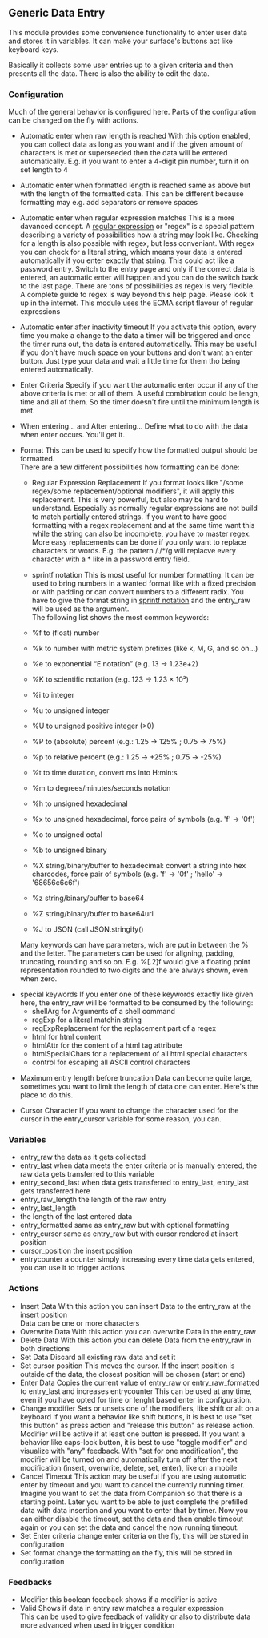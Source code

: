 ## Generic Data Entry

This module provides some convenience functionality to enter user data and stores it in variables.
It can make your surface's buttons act like keyboard keys.

Basically it collects some user entries up to a given criteria and then presents all the data.
There is also the ability to edit the data.

### Configuration

Much of the general behavior is configured here. Parts of the configuration can be changed on the fly with actions.

* Automatic enter when raw length is reached
  With this option enabled, you can collect data as long as you want and if the given amount of characters is met or superseeded then the data will be entered automatically. E.g. if you want to enter a 4-digit pin number, turn it on set length to 4
* Automatic enter when formatted length is reached
  same as above but with the length of the formatted data. This can be different because formatting may e.g. add separators or remove spaces
* Automatic enter when regular expression matches
  This is a more davanced concept. A [regular expression](https://en.wikipedia.org/wiki/Regular_expression) or "regex" is a special pattern describing a variety of possibilities how a string may look like. Checking for a length is also possible with regex, but less conveniant. With regex you can check for a literal string, which means your data is entered automatically if you enter exactly that string. This could act like a password entry. Switch to the entry page and only if the correct data is entered, an automatic enter will happen and you can do the switch back to the last page. There are tons of possibilities as regex is very flexible. A complete guide to regex is way beyond this help page. Please look it up in the internet. This module uses the ECMA script flavour of regular expressions
* Automatic enter after inactivity timeout
  If you activate this option, every time you make a change to the data a timer will be triggered and once the timer runs out, the data is entered automatically. This may be useful if you don't have much space on your buttons and don't want an enter button. Just type your data and wait a little time for them tho being entered automatically.
* Enter Criteria
  Specify if you want the automatic enter occur if any of the above criteria is met or all of them.
	A useful combination could be lengh, time and all of them. So the timer doesn't fire until the minimum length is met.
* When entering... and After entering...
  Define what to do with the data when enter occurs. You'll get it.
* Format
  This can be used to specify how the formatted output should be formatted.  
	There are a few different possibilities how formatting can be done:
	- Regular Expression Replacement
    If you format looks like "/some regex/some replacement/optional modifiers", it will apply this replacement.
		This is very powerful, but also may be hard to understand. Especially as normally regular expressions are not build to match partially entered strings. If you want to have good formatting with a regex replacement and at the same time want this while the string can also be incomplete, you have to master regex.
		More easy replacements can be done if you only want to replace characters or words. E.g. the pattern /./*/g will replacve every character with a * like in a password entry field.
	- sprintf notation
    This is most useful for number formatting. It can be used to bring numbers in a wanted format like with a fixed precision or with padding or can convert numbers to a different radix. You have to give the format string in [sprintf notation](https://en.wikipedia.org/wiki/Printf) and the entry_raw will be used as the argument.  
		The following list shows the most common keywords:
    
    - %f to (float) number
    - %k to number with metric system prefixes (like k, M, G, and so on...)
    - %e to exponential “E notation” (e.g. 13 -> 1.23e+2)
    - %K to scientific notation (e.g. 123 -> 1.23 × 10²)
    - %i to integer
    - %u to unsigned integer
    - %U to unsigned positive integer (>0)
    - %P to (absolute) percent (e.g.: 1.25 -> 125% ; 0.75 -> 75%)
    - %p to relative percent (e.g.: 1.25 -> +25% ; 0.75 -> -25%)
    - %t to time duration, convert ms into H:min:s
    - %m to degrees/minutes/seconds notation
    - %h to unsigned hexadecimal
    - %x to unsigned hexadecimal, force pairs of symbols (e.g. 'f' -> '0f')
    - %o to unsigned octal
    - %b to unsigned binary
    - %X string/binary/buffer to hexadecimal: convert a string into hex charcodes, force pair of symbols (e.g. 'f' -> '0f' ; 'hello' -> '68656c6c6f')
    - %z string/binary/buffer to base64
    - %Z string/binary/buffer to base64url
    - %J to JSON (call JSON.stringify()

   Many keywords can have parameters, wich are put in between the % and the letter. The parameters can be used for aligning, padding, truncating, rounding and so on. E.g. %[.2]f would give a floating point representation rounded to two digits and the are always shown, even when zero.

- special keywords
  If you enter one of these keywords exactly like given here, the entry_raw will be formatted to be consumed by the following:
	- shellArg for Arguments of a shell command
	- regExp for a literal matchin string
	- regExpReplacement for the replacement part of a regex
	- html for html content
	- htmlAttr for the content of a html tag attribute
	- htmlSpecialChars for a replacement of all html special characters
	- control for escaping all ASCII control characters

* Maximum entry length before truncation
  Data can become quite large, sometimes you want to limit the length of data one can enter. Here's the place to do this.

* Cursor Character
  If you want to change the character used for the cursor in the entry_cursor variable for some reason, you can. 


### Variables
* entry_raw
  the data as it gets collected
* entry_last
  when data meets the enter criteria or is manually entered, the raw data gets transferred to this variable
* entry_second_last
  when data gets transferred to entry_last, entry_last gets transferred here
* entry_raw_length
  the length of the raw entry
* entry_last_length
* the length of the last entered data
* entry_formatted
  same as entry_raw but with optional formatting
* entry_cursor
  same as entry_raw but with cursor rendered at insert position
* cursor_position
  the insert position
* entrycounter
  a counter simply increasing every time data gets entered, you can use it to trigger actions

### Actions

* Insert Data
  With this action you can insert Data to the entry_raw at the insert position  
	Data can be one or more characters
* Overwrite Data
  With this action you can overwrite Data in the entry_raw
* Delete Data
  With this action you can delete Data from the entry_raw in both directions
* Set Data
  Discard all existing raw data and set it
* Set cursor position
	This moves the cursor. If the insert position is outside of the data, the closest position will be chosen (start or end)
* Enter Data
  Copies the current value of entry_raw or entry_raw_formatted to entry_last and increases entrycounter
	This can be used at any time, even if you have opted for time or lenght based enter in configuration.
* Change modifier
  Sets or unsets one of the modifiers, like shift or alt on a keyboard
	If you want a behavior like shift buttons, it is best to use "set this button" as press action and "release this button" as release action. Modifier will be active if at least one button is pressed.
	If you want a behavior like caps-lock button, it is best to use "toggle modifier" and visualize with "any" feedback.
	With "set for one modification", the modifier will be turned on and automatically turn off after the next modification (insert, overwrite, delete, set, enter), like on a mobile
* Cancel Timeout
  This action may be useful if you are using automatic enter by timeout and you want to cancel the currently running timer. Imagine you want to set the data from Companion so that there is a starting point. Later you want to be able to just complete the prefilled data with data insertion and you want to enter that by timer. Now you can either disable the timeout, set the data and then enable timeout again or you can set the data and cancel the now running timeout.
* Set Enter criteria
  change enter criteria on the fly, this will be stored in configuration
* Set format
  change the formatting on the fly, this will be stored in configuration

### Feedbacks

* Modifier
  this boolean feedback shows if a modifier is active
* Valid
  Shows if data in entry raw matches a regular expression  
	This can be used to give feedback of validity or also to distribute data more advanced when used in trigger condition
